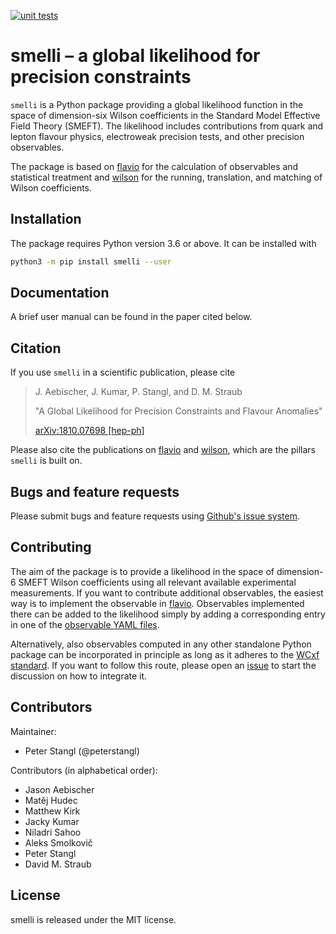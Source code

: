 [![unit tests](https://github.com/flav-io/flavio/actions/workflows/test.yml/badge.svg)](https://github.com/smelli/smelli/actions/workflows/test.yml)




# smelli – a global likelihood for precision constraints

`smelli` is a Python package providing a global likelihood function in the
space of dimension-six Wilson coefficients in the Standard Model Effective
Field Theory (SMEFT). The likelihood includes contributions from
quark and lepton flavour physics, electroweak precision tests, and other
precision observables.

The package is based on [flavio](https://github.com/flav-io/flavio) for the
calculation of observables and statistical treatment and
[wilson](https://github.com/wilson-eft/wilson) for the running, translation,
and matching of Wilson coefficients.

## Installation

The package requires Python version 3.6 or above. It can be installed with

```bash
python3 -m pip install smelli --user
```


## Documentation

A brief user manual can be found in the paper cited below.

## Citation

If you use `smelli` in a scientific publication, please cite

>  J. Aebischer, J. Kumar, P. Stangl, and D. M. Straub
>
> "A Global Likelihood for Precision Constraints and Flavour Anomalies"
>
>  [arXiv:1810.07698 [hep-ph]](https://arxiv.org/abs/1810.07698)

Please also cite the publications on [flavio](https://arxiv.org/abs/1810.08132) and [wilson](https://arxiv.org/abs/1804.05033), which are the pillars `smelli` is  built on.

## Bugs and feature requests

Please submit bugs and feature requests using
[Github's issue system](https://github.com/smelli/smelli/issues).

## Contributing

The aim of the package is to provide a likelihood in the
space of dimension-6 SMEFT Wilson coefficients using all
relevant available experimental measurements. If you want
to contribute additional observables, the easiest way is
to implement the observable in [flavio](https://github.com/flav-io/flavio). Observables
implemented there can be added to the likelihood simply
by adding a corresponding entry in one of the
[observable YAML files](https://github.com/smelli/smelli/tree/master/smelli/data/yaml).

Alternatively, also observables computed in any other standalone Python package can be incorporated in principle as long as it adheres to the [WCxf standard](https://wcxf.github.io).
If you want to follow this route, please open an [issue](https://github.com/smelli/smelli/issues) to start the discussion on how to integrate it.

## Contributors

Maintainer:

- Peter Stangl (@peterstangl)

Contributors (in alphabetical order):

- Jason Aebischer
- Matěj Hudec
- Matthew Kirk
- Jacky Kumar
- Niladri Sahoo
- Aleks Smolkovič
- Peter Stangl
- David M. Straub

## License

smelli is released under the MIT license.
